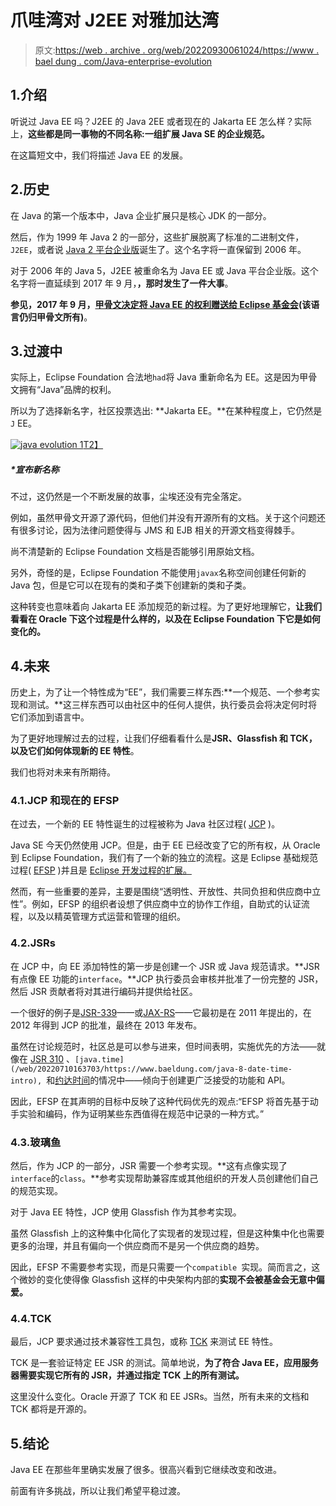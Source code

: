 # 爪哇湾对 J2EE 对雅加达湾

> 原文:[https://web . archive . org/web/20220930061024/https://www . bael dung . com/Java-enterprise-evolution](https://web.archive.org/web/20220930061024/https://www.baeldung.com/java-enterprise-evolution)

## 1.介绍

听说过 Java EE 吗？J2EE 的 Java 2EE 或者现在的 Jakarta EE 怎么样？实际上，**这些都是同一事物的不同名称:一组扩展 Java SE 的企业规范。**

在这篇短文中，我们将描述 Java EE 的发展。

## 2.历史

在 Java 的第一个版本中，Java 企业扩展只是核心 JDK 的一部分。

然后，作为 1999 年 Java 2 的一部分，这些扩展脱离了标准的二进制文件，`J2EE`，或者说 [Java 2 平台企业版](https://web.archive.org/web/20220710163703/https://www.oracle.com/java/technologies/appmodel.html)诞生了。这个名字将一直保留到 2006 年。

对于 2006 年的 Java 5，J2EE 被重命名为 Java EE 或 Java 平台企业版。这个名字将一直延续到 2017 年 9 月，**，那时发生了一件大事**。

**参见，2017 年 9 月，[甲骨文决定将 Java EE 的权利赠送给 Eclipse 基金会](https://web.archive.org/web/20220710163703/https://blogs.oracle.com/theaquarium/opening-up-ee-update)(该语言仍归甲骨文所有)**。

## 3.过渡中

实际上，Eclipse Foundation 合法地`had`将 Java 重新命名为 EE。这是因为甲骨文拥有“Java”品牌的权利。

所以为了选择新名字，社区投票选出: **Jakarta EE。**在某种程度上，它仍然是`J` EE。

[![java evolution 1](../Images/41f37779152ddde062140155501b1c93.png)T2】](/web/20220710163703/https://www.baeldung.com/wp-content/uploads/2018/12/java_evolution-1.png)

##### *宣布新名称

不过，这仍然是一个不断发展的故事，尘埃还没有完全落定。

例如，虽然甲骨文开源了源代码，但他们并没有开源所有的文档。关于这个问题还有很多讨论，因为法律问题使得与 JMS 和 EJB 相关的开源文档变得棘手。

尚不清楚新的 Eclipse Foundation 文档是否能够引用原始文档。

另外，奇怪的是，Eclipse Foundation 不能使用`javax`名称空间创建任何新的 Java 包，但是它可以在现有的类和子类下创建新的类和子类。

这种转变也意味着向 Jakarta EE 添加规范的新过程。为了更好地理解它，**让我们看看在 Oracle 下这个过程是什么样的，以及在 Eclipse Foundation 下它是如何变化的。**

## 4.未来

历史上，为了让一个特性成为“EE”，我们需要三样东西:**一个规范、一个参考实现和测试。**这三样东西可以由社区中的任何人提供，执行委员会将决定何时将它们添加到语言中。

为了更好地理解过去的过程，让我们仔细看看什么是**JSR、Glassfish 和 TCK，以及它们如何体现新的 EE 特性**。

我们也将对未来有所期待。

### 4.1.JCP 和现在的 EFSP

在过去，一个新的 EE 特性诞生的过程被称为 Java 社区过程( [JCP](https://web.archive.org/web/20220710163703/https://jcp.org/en/home/index) )。

Java SE 今天仍然使用 JCP。但是，由于 EE 已经改变了它的所有权，从 Oracle 到 Eclipse Foundation，我们有了一个新的独立的流程。这是 Eclipse 基础规范过程( [EFSP](https://web.archive.org/web/20220710163703/https://www.eclipse.org/projects/efsp/) )并且是 [Eclipse 开发过程的扩展。](https://web.archive.org/web/20220710163703/https://www.eclipse.org/projects/dev_process)

然而，有一些重要的差异，主要是围绕“透明性、开放性、共同负担和供应商中立性”。例如，EFSP 的组织者设想了供应商中立的协作工作组，自助式的认证流程，以及以精英管理方式运营和管理的组织。

### 4.2.JSRs

在 JCP 中，向 EE 添加特性的第一步是创建一个 JSR 或 Java 规范请求。**JSR 有点像 EE 功能的`interface`。**JCP 执行委员会审核并批准了一份完整的 JSR，然后 JSR 贡献者将对其进行编码并提供给社区。

一个很好的例子是[JSR-339](https://web.archive.org/web/20220710163703/https://jcp.org/en/jsr/detail?id=339)——或[JAX-RS](/web/20220710163703/https://www.baeldung.com/jax-rs-spec-and-implementations)——它最初是在 2011 年提出的，在 2012 年得到 JCP 的批准，最终在 2013 年发布。

虽然在讨论规范时，社区总是可以参与进来，但时间表明，实施优先的方法——就像在 [JSR 310](https://web.archive.org/web/20220710163703/https://jcp.org/en/jsr/detail?id=310) 、`[java.time](/web/20220710163703/https://www.baeldung.com/java-8-date-time-intro), `和[约达时间](/web/20220710163703/https://www.baeldung.com/joda-time)的情况中——倾向于创建更广泛接受的功能和 API。

因此，EFSP 在其声明的目标中反映了这种代码优先的观点:“EFSP 将首先基于动手实验和编码，作为证明某些东西值得在规范中记录的一种方式。”

### 4.3.玻璃鱼

然后，作为 JCP 的一部分，JSR 需要一个参考实现。**这有点像实现了`interface`的`class`。**参考实现帮助兼容库或其他组织的开发人员创建他们自己的规范实现。

对于 Java EE 特性，JCP 使用 Glassfish 作为其参考实现。

虽然 Glassfish 上的这种集中化简化了实现者的发现过程，但是这种集中化也需要更多的治理，并且有偏向一个供应商而不是另一个供应商的趋势。

因此，EFSP 不需要参考实现，而是只需要一个`compatible `实现。简而言之，这个微妙的变化使得像 Glassfish 这样的中央架构内部的**实现不会被基金会无意中偏爱。**

### 4.4.TCK

最后，JCP 要求通过技术兼容性工具包，或称 [TCK](https://web.archive.org/web/20220710163703/https://projects.eclipse.org/projects/ee4j.jakartaee-tck) 来测试 EE 特性。

TCK 是一套验证特定 EE JSR 的测试。简单地说，**为了符合 Java EE，应用服务器需要实现它所有的 JSR，并通过指定 TCK 上的所有测试。**

这里没什么变化。Oracle 开源了 TCK 和 EE JSRs。当然，所有未来的文档和 TCK 都将是开源的。

## 5.结论

Java EE 在那些年里确实发展了很多。很高兴看到它继续改变和改进。

前面有许多挑战，所以让我们希望平稳过渡。